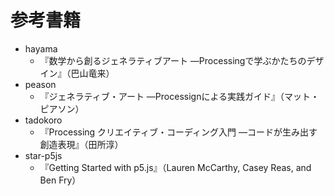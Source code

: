 # 参考書籍

- hayama
  - 『数学から創るジェネラティブアート ―Processingで学ぶかたちのデザイン』（巴山竜来）
- peason
  - 『ジェネラティブ・アート ―Processignによる実践ガイド』（マット・ピアソン）
- tadokoro
  - 『Processing クリエイティブ・コーディング入門 ―コードが生み出す創造表現』（田所淳）
- star-p5js
  - 『Getting Started with p5.js』（Lauren McCarthy, Casey Reas, and Ben Fry）
